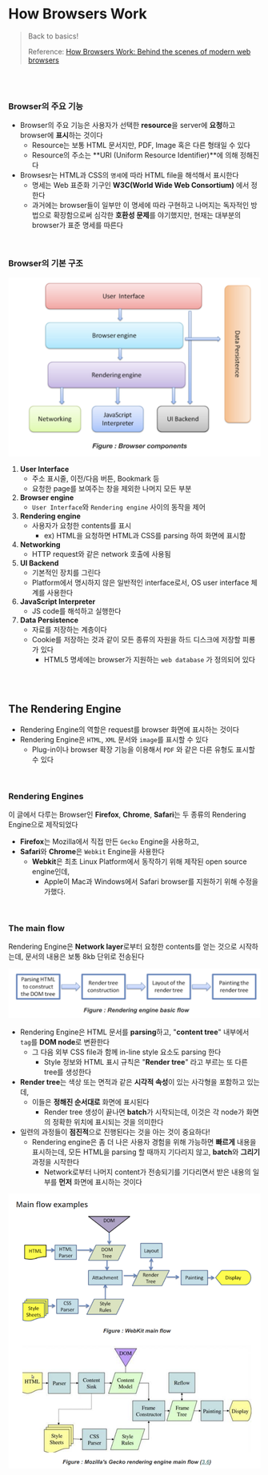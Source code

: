 # How Browsers Work

> Back to basics!
>
> Reference: [How Browsers Work: Behind the scenes of modern web browsers](https://www.html5rocks.com/en/tutorials/internals/howbrowserswork/)

<br>

<br>

### Browser의 주요 기능

- Browser의 주요 기능은 사용자가 선택한 **resource**을 server에 **요청**하고 browser에 **표시**하는 것이다
  - Resource는 보통 HTML 문서지만, PDF, Image 혹은 다른 형태일 수 있다
  - Resource의 주소는 **URI (Uniform Resource Identifier)**에 의해 정해진다
- Browsesr는 HTML과 CSS의 `명세`에 따라 HTML file을 해석해서 표시한다
  - 명세는 Web 표준화 기구인 **W3C(World Wide Web Consortium)** 에서 정한다
  - 과거에는 browser들이 일부만 이 명세에 따라 구현하고 나머지는 독자적인 방법으로 확장함으로써 심각한 **호환성 문제**를 야기했지만, 현재는 대부분의 browser가 표준 명세를 따른다

<br>

### Browser의 기본 구조

![browser-components](../../images/browser-components.png)

1. **User Interface**
   - 주소 표시줄, 이전/다음 버튼, Bookmark 등 
   - 요청한 page를 보여주는 창을 제외한 나머지 모든 부분
2. **Browser engine**
   - `User Interface`와 `Rendering engine` 사이의 동작을 제어 
3. **Rendering engine**
   - 사용자가 요청한 contents를 표시
     - ex) HTML을 요청하면 HTML과 CSS를 parsing 하여 화면에 표시함
4. **Networking**
   - HTTP request와 같은 network 호출에 사용됨
5. **UI Backend**
   - 기본적인 장치를 그린다
   - Platform에서 명시하지 않은 일반적인 interface로서, OS user interface 체계를 사용한다
6. **JavaScript Interpreter**
   - JS code를 해석하고 실행한다
7. **Data Persistence**
   - 자료를 저장하는 계층이다
   - Cookie를 저장하는 것과 같이 모든 종류의 자원을 하드 디스크에 저장할 피룡가 있다
     - HTML5 명세에는 browser가 지원하는 `web database` 가 정의되어 있다

<br>

<br>

## The Rendering Engine

- Rendering Engine의 역할은 request를 browser 화면에 표시하는 것이다
- Rendering Engine은 `HTML`, `XML` 문서와 `image`를 표시할 수 있다
  - Plug-in이나 browser 확장 기능을 이용해서 `PDF` 와 같은 다른 유형도 표시할 수 있다

<br>

### Rendering Engines

이 글에서 다루는 Browser인 **Firefox**, **Chrome**, **Safari**는 두 종류의 Rendering Engine으로 제작되었다

- **Firefox**는 Mozilla에서 직접 만든 `Gecko` Engine을 사용하고,
- **Safari**와 **Chrome**은 `Webkit`  Engine을 사용한다
  - **Webkit**은 최초 Linux Platform에서 동작하기 위해 제작된 open source engine인데,
    - Apple이 Mac과 Windows에서 Safari browser를 지원하기 위해 수정을 가했다. 

<br>

### The main flow

Rendering Engine은 **Network layer**로부터 요청한 contents를 얻는 것으로 시작하는데, 문서의 내용은 보통 8kb 단위로 전송된다

![image-20201124005119156](../../images/image-20201124005119156.png)

- Rendering Engine은 HTML 문서를 **parsing**하고, "**content tree**" 내부에서 `tag`를 **DOM node**로 변환한다
  - 그 다음 외부 CSS file과 함께 in-line style 요소도 parsing 한다
    - Style 정보와 HTML 표시 규칙은 "**Render tree**" 라고 부르는 또 다른 tree를 생성한다
- **Render tree**는 색상 또는 면적과 같은 **시각적 속성**이 있는 사각형을 포함하고 있는데,  
  - 이들은 **정해진 순서대로** 화면에 표시된다
    - Render tree 생성이 끝나면 **batch**가 시작되는데, 이것은 각 node가 화면의 정확한 위치에 표시되는 것을 의미한다
- 일련의 과정들이 **점진적**으로 진행된다는 것을 아는 것이 중요하다!
  - Rendering engine은 좀 더 나은 사용자 경험을 위해 가능하면 **빠르게** 내용을 표시하는데, 모든 HTML을 parsing 할 때까지 기다리지 않고, **batch**와 **그리기** 과정을 시작한다
    - Network로부터 나머지 content가 전송되기를 기다리면서 받은 내용의 일부를 **먼저** 화면에 표시하는 것이다

![image-20201124005950727](../../images/image-20201124005950727.png)